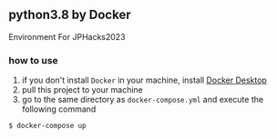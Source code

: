 ## python3.8 by Docker
Environment For JPHacks2023

### how to use
1. if you don't install `Docker` in your machine, install [Docker Desktop](https://www.docker.com/products/docker-desktop/)
2. pull this project to your machine
3. go to the same directory as `docker-compose.yml` and execute the following command
```shell
$ docker-compose up 
```